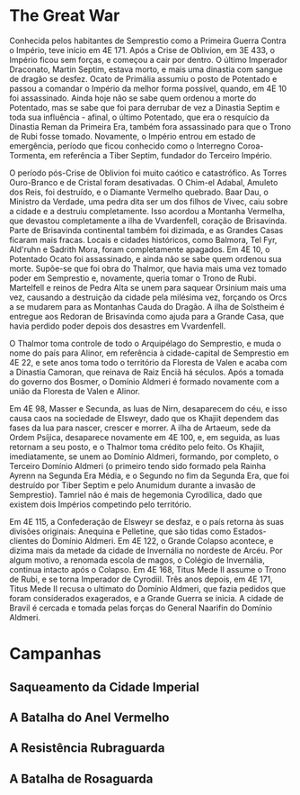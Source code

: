 # The Great War

Conhecida pelos habitantes de Semprestio como a Primeira Guerra Contra o Império, teve início em 4E 171. Após a Crise de Oblivion, em 3E 433, o Império ficou sem forças, e começou a cair por dentro. O último Imperador Draconato, Martin Septim, estava morto, e mais uma dinastia com sangue de dragão se desfez. Ocato de Primália assumiu o posto de Potentado e passou a comandar o Império da melhor forma possível, quando, em 4E 10 foi assassinado. Ainda hoje não se sabe quem ordenou a morte do Potentado, mas se sabe que foi para derrubar de vez a Dinastia Septim e toda sua influência - afinal, o último Potentado, que era o resquício da Dinastia Reman da Primeira Era, também fora assassinado para que o Trono de Rubi fosse tomado. Novamente, o Império entrou em estado de emergência, período que ficou conhecido como o Interregno Coroa-Tormenta, em referência a Tiber Septim, fundador do Terceiro Império. 

O período pós-Crise de Oblivion foi muito caótico e catastrófico. As Torres Ouro-Branco e de Cristal foram desativadas. O Chim-el Adabal, Amuleto dos Reis, foi destruído, e o Diamante Vermelho quebrado. Baar Dau, o Ministro da Verdade, uma pedra dita ser um dos filhos de Vivec, caiu sobre a cidade e a destruiu completamente. Isso acordou a Montanha Vermelha, que devastou completamente a ilha de Vvardenfell, coração de Brisavinda. Parte de Brisavinda continental também foi dizimada, e as Grandes Casas ficaram mais fracas. Locais e cidades históricos, como Balmora, Tel Fyr, Ald'ruhn e Sadrith Mora, foram completamente apagados. Em 4E 10, o Potentado Ocato foi assassinado, e ainda não se sabe quem ordenou sua morte. Supõe-se que foi obra do Thalmor, que havia mais uma vez tomado poder em Semprestio e, novamente, queria tomar o Trono de Rubi. Martelfell e reinos de Pedra Alta se unem para saquear Orsinium mais uma vez, causando a destruição da cidade pela milésima vez, forçando os Orcs a se mudarem para as Montanhas Cauda do Dragão. A ilha de Solstheim é entregue aos Redoran de Brisavinda como ajuda para a Grande Casa, que havia perdido poder depois dos desastres em Vvardenfell. 

O Thalmor toma controle de todo o Arquipélago do Semprestio, e muda o nome do país para Alinor, em referência à cidade-capital de Semprestio em 4E 22, e sete anos toma todo o território da Floresta de Valen e acaba com a Dinastia Camoran, que reinava de Raiz Enciã há séculos. Após a tomada do governo dos Bosmer, o Domínio Aldmeri é formado novamente com a união da Floresta de Valen e Alinor.

Em 4E 98, Masser e Secunda, as luas de Nirn, desaparecem do céu, e isso causa caos na sociedade de Elsweyr, dado que os Khajiit dependem das fases da lua para nascer, crescer e morrer. A ilha de Artaeum, sede da Ordem Psíjica, desaparece novamente em 4E 100, e, em seguida, as luas retornam a seu posto, e o Thalmor toma crédito pelo feito. Os Khajiit, imediatamente, se unem ao Domínio Aldmeri, formando, por completo, o Terceiro Domínio Aldmeri (o primeiro tendo sido formado pela Rainha Ayrenn na Segunda Era Média, e o Segundo no fim da Segunda Era, que foi destruído por Tiber Septim e pelo Anumidum durante a invasão de Semprestio). Tamriel não é mais de hegemonia Cyrodílica, dado que existem dois Impérios competindo pelo território. 

Em 4E 115, a Confederação de Elsweyr se desfaz, e o país retorna às suas divisões originais: Anequina e Pelletine, que são tidas como Estados-clientes do Domínio Aldmeri. Em 4E 122, o Grande Colapso acontece, e dizima mais da metade da cidade de Invernália no nordeste de Arcéu. Por algum motivo, a renomada escola de magos, o Colégio de Invernália, continua intacto após o Colapso. Em 4E 168, Titus Mede II assume o Trono de Rubi, e se torna Imperador de Cyrodiil. Três anos depois, em 4E 171, Titus Mede II recusa o ultimato do Domínio Aldmeri, que fazia pedidos que foram considerados exagerados, e a Grande Guerra se inicia. A cidade de Bravil é cercada e tomada pelas forças do General Naarifin do Domínio Aldmeri. 

# Campanhas
## Saqueamento da Cidade Imperial
## A Batalha do Anel Vermelho
## A Resistência Rubraguarda
## A Batalha de Rosaguarda
